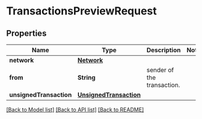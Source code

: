# TransactionsPreviewRequest

## Properties
Name | Type | Description | Notes
------------ | ------------- | ------------- | -------------
**network** | [**Network**](Network.md) |  | 
**from** | **String** | sender of the transaction. | 
**unsignedTransaction** | [**UnsignedTransaction**](UnsignedTransaction.md) |  | 

[[Back to Model list]](../README.md#documentation-for-models) [[Back to API list]](../README.md#documentation-for-api-endpoints) [[Back to README]](../README.md)


